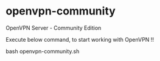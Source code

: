 # openvpn-community
OpenVPN Server - Community Edition

Execute below command, to start working with OpenVPN !!

bash openvpn-community.sh
